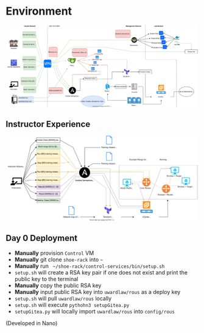 # Environment 
![Range Diagram](diagram/range.svg)

## Instructor Experience
![Instructor Experience Diagram](diagram/instructorExperience.svg)

## Day 0 Deployment
- **Manually** provision `Control` VM
- **Manually** git clone `shoe-rack` into `~`
- **Manually** run ` ~/shoe-rack/control-services/bin/setup.sh`
- `setup.sh` will create a RSA key pair if one does not exist and print the public key to the terminal
- **Manually** copy the public RSA key
- **Manually** input public RSA key into `uwardlaw/rous` as a deploy key 
- `setup.sh` will pull `uwardlaw/rous` locally
- `setup.sh` will execute `pythohn3 setupGitea.py`
- `setupGitea.py` will locally import `uwardlaw/rous` into `config/rous`


(Developed in Nano)
